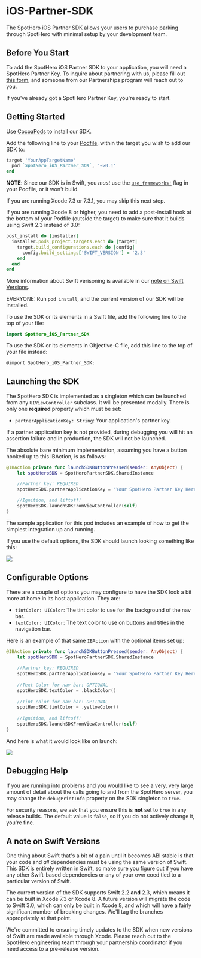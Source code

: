 # iOS-Partner-SDK

The SpotHero iOS Partner SDK allows your users to purchase parking through SpotHero with minimal setup by your development team. 

## Before You Start

To add the SpotHero iOS Partner SDK to your application, you will need a SpotHero Partner Key. To inquire about partnering with us, please fill out [this form](https://docs.google.com/forms/d/e/1FAIpQLSf3eErKlAwvqDUdgNWtxg4iTq2Deocoouwp-qLdD24DBWz9jQ/viewform), and someone from our Partnerships program will reach out to you. 

If you've already got a SpotHero Partner Key, you're ready to start. 

## Getting Started 

Use [CocoaPods](https://guides.cocoapods.org/using/getting-started.html) to install our SDK. 

Add the following line to your [Podfile](https://guides.cocoapods.org/using/the-podfile.html), within the target you wish to add our SDK to:

```ruby
target 'YourAppTargetName'
  pod `SpotHero_iOS_Partner_SDK`, '~>0.1'
end
```

**NOTE**: Since our SDK is in Swift, you _must_ use the [`use_frameworks!`](https://guides.cocoapods.org/syntax/podfile.html#use_frameworks_bang) flag in your Podfile, or it won't build. 

If you are running Xcode 7.3 or 7.3.1, you may skip this next step.

If you are running Xcode 8 or higher, you need to add a post-install hook at the bottom of your Podfile (outside the target) to make sure that it builds using Swift 2.3 instead of 3.0: 

```ruby
post_install do |installer|
  installer.pods_project.targets.each do |target|
    target.build_configurations.each do |config|
      config.build_settings['SWIFT_VERSION'] = '2.3'
    end
  end
end
```

More information about Swift verisoning is available in our [note on Swift Versions](#a-note-on-swift-versions).

EVERYONE: Run `pod install`, and the current version of our SDK will be installed. 


To use the SDK or its elements in a Swift file, add the following line to the top of your file: 

```swift
import SpotHero_iOS_Partner_SDK
```

To use the SDK or its elements in Objective-C file, add this line to the top of your file instead: 

```objectivec
@import SpotHero_iOS_Partner_SDK;
```
## Launching the SDK

The SpotHero SDK is implemented as a singleton which can be launched from any `UIViewController` subclass. It will be presented modally. There is only one **required** property which must be set:

- `partnerApplicationKey: String`: Your application's partner key.

If a partner application key is not provided, during debugging you will hit an assertion failure and in production, the SDK will not be launched. 

The absolute bare minimum implementation, assuming you have a button hooked up to this IBAction, is as follows: 

```swift
@IBAction private func launchSDKButtonPressed(sender: AnyObject) {
	let spotHeroSDK = SpotHeroPartnerSDK.SharedInstance        

	//Partner key: REQUIRED
	spotHeroSDK.partnerApplicationKey = "Your SpotHero Partner Key Here"
        
	//Ignition, and liftoff!
	spotHeroSDK.launchSDKFromViewController(self)
}
```

The sample application for this pod includes an example of how to get the simplest integration up and running. 

If you use the default options, the SDK should launch looking something like this: 

![](readme_img/stock.png)

## Configurable Options

There are a couple of options you may configure to have the SDK look a bit more at home in its host application. They are: 

- `tintColor: UIColor`: The tint color to use for the background of the nav bar.
- `textColor: UIColor`: The text color to use on buttons and titles in the navigation bar.

Here is an example of that same `IBAction` with the  optional items set up: 

```swift
@IBAction private func launchSDKButtonPressed(sender: AnyObject) {
	let spotHeroSDK = SpotHeroPartnerSDK.SharedInstance
        
	//Partner key: REQUIRED
	spotHeroSDK.partnerApplicationKey = "Your SpotHero Partner Key Here"
        
	//Text Color for nav bar: OPTIONAL
	spotHeroSDK.textColor = .blackColor()
        
	//Tint color for nav bar: OPTIONAL
	spotHeroSDK.tintColor = .yellowColor()
        
	//Ignition, and liftoff!
	spotHeroSDK.launchSDKFromViewController(self)
}
```

And here is what it would look like on launch: 

![](readme_img/custom_nav_bar.png)

## Debugging Help 

If you are running into problems and you would like to see a very, very large amount of detail about the calls going to and from the SpotHero server, you may change the `debugPrintInfo` property on the SDK singleton to `true`. 

For security reasons, we ask that you ensure this is **not** set to `true` in any release builds. The default value is `false`, so if you do not actively change it, you're fine. 

## A note on Swift Versions

One thing about Swift that's a bit of a pain until it becomes ABI stable is that your code and *all* dependencies must be using the same version of Swift. This SDK is entirely written in Swift, so make sure you figure out if you have any other Swift-based dependencies or any of your own coed tied to a particular version of Swift. 

The current version of the SDK supports Swift 2.2 **and** 2.3, which means it can be built in Xcode 7.3 or Xcode 8. A future version will migrate the code to Swift 3.0, which can only be built in Xcode 8, and which will have a fairly significant number of breaking changes. We'll tag the branches appropriately at that point. 

We're committed to ensuring timely updates to the SDK when new versions of Swift are made available through Xcode. Please reach out to the SpotHero engineering team through your partnership coordinator if you need access to a pre-release version. 
